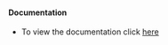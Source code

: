 #### Documentation

* To view the documentation  click [here]("https://documenter.getpostman.com/view/24769134/2s8YzUxMYu")
